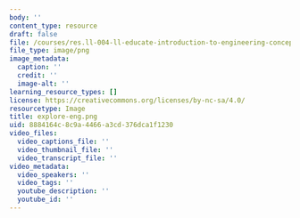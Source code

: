 ```yaml
---
body: ''
content_type: resource
draft: false
file: /courses/res.ll-004-ll-educate-introduction-to-engineering-concepts-spring-2022/explore-eng.png
file_type: image/png
image_metadata:
  caption: ''
  credit: ''
  image-alt: ''
learning_resource_types: []
license: https://creativecommons.org/licenses/by-nc-sa/4.0/
resourcetype: Image
title: explore-eng.png
uid: 8884164c-8c9a-4466-a3cd-376dca1f1230
video_files:
  video_captions_file: ''
  video_thumbnail_file: ''
  video_transcript_file: ''
video_metadata:
  video_speakers: ''
  video_tags: ''
  youtube_description: ''
  youtube_id: ''
---
```

